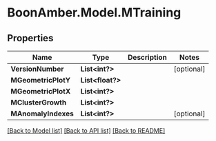 # BoonAmber.Model.MTraining
## Properties

Name | Type | Description | Notes
------------ | ------------- | ------------- | -------------
**VersionNumber** | **List&lt;int?&gt;** |  | [optional] 
**MGeometricPlotY** | **List&lt;float?&gt;** |  | 
**MGeometricPlotX** | **List&lt;int?&gt;** |  | 
**MClusterGrowth** | **List&lt;int?&gt;** |  | 
**MAnomalyIndexes** | **List&lt;int?&gt;** |  | [optional] 

[[Back to Model list]](../README.md#documentation-for-models) [[Back to API list]](../README.md#documentation-for-api-endpoints) [[Back to README]](../README.md)


